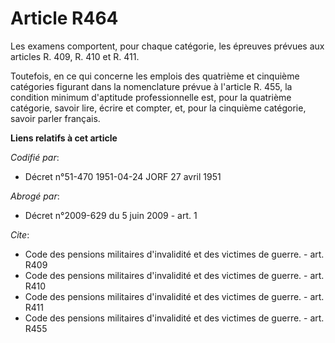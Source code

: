 # Article R464

Les examens comportent, pour chaque catégorie, les épreuves prévues aux articles R. 409, R. 410 et R. 411.

Toutefois, en ce qui concerne les emplois des quatrième et cinquième catégories figurant dans la nomenclature prévue à
l'article R. 455, la condition minimum d'aptitude professionnelle est, pour la quatrième catégorie, savoir lire, écrire et
compter, et, pour la cinquième catégorie, savoir parler français.

**Liens relatifs à cet article**

_Codifié par_:

  - Décret n°51-470 1951-04-24 JORF 27 avril 1951

_Abrogé par_:

  - Décret n°2009-629 du 5 juin 2009 - art. 1

_Cite_:

  - Code des pensions militaires d'invalidité et des victimes de guerre. - art. R409
  - Code des pensions militaires d'invalidité et des victimes de guerre. - art. R410
  - Code des pensions militaires d'invalidité et des victimes de guerre. - art. R411
  - Code des pensions militaires d'invalidité et des victimes de guerre. - art. R455

